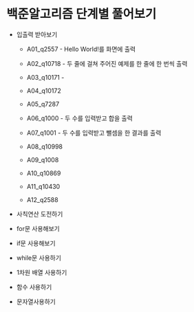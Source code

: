 # 백준알고리즘 단계별 풀어보기

- 입출력 받아보기

  - A01_q2557 - Hello World!를 화면에 출력

  - A02_q10718 - 두 줄에 걸쳐 주어진 예제를 한 줄에 한 번씩 출력

  - A03_q10171 -

  - A04_q10172

  - A05_q7287

  - A06_q1000 - 두 수를 입력받고 합을 출력

  - A07_q1001 - 두 수를 입력받고 뺄셈을 한 결과를 출력

  - A08_q10998

  - A09_q1008

  - A10_q10869

  - A11_q10430

  - A12_q2588

    

- 사칙연산 도전하기

- for문 사용해보기

- if문 사용해보기

- while문 사용하기

- 1차원 배열 사용하기

- 함수 사용하기

- 문자열사용하기

  